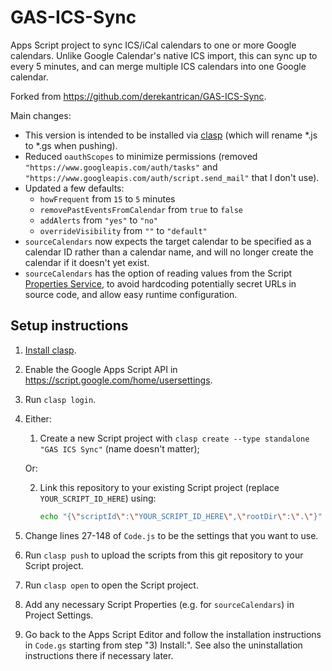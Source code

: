 # GAS-ICS-Sync

Apps Script project to sync ICS/iCal calendars to one or more Google calendars. Unlike Google Calendar's native ICS import, this can sync up to every 5 minutes, and can merge multiple ICS calendars into one Google calendar.

Forked from https://github.com/derekantrican/GAS-ICS-Sync.

Main changes:
-   This version is intended to be installed via [clasp](https://github.com/google/clasp) (which will rename *.js to *.gs when pushing).
-   Reduced `oauthScopes` to minimize permissions (removed `"https://www.googleapis.com/auth/tasks"` and `"https://www.googleapis.com/auth/script.send_mail"` that I don't use).
-   Updated a few defaults:
    -   `howFrequent` from `15` to `5` minutes
    -   `removePastEventsFromCalendar` from `true` to `false`
    -   `addAlerts` from `"yes"` to `"no"`
    -   `overrideVisibility` from `""` to `"default"`
-   `sourceCalendars` now expects the target calendar to be specified as a calendar ID rather than a calendar name, and will no longer create the calendar if it doesn't yet exist.
-   `sourceCalendars` has the option of reading values from the Script [Properties Service](https://developers.google.com/apps-script/reference/properties), to avoid hardcoding potentially secret URLs in source code, and allow easy runtime configuration.

## Setup instructions

1.  [Install clasp](https://github.com/google/clasp#install).
2.  Enable the Google Apps Script API in https://script.google.com/home/usersettings.
3.  Run `clasp login`.
4.  Either:

    1)  Create a new Script project with `clasp create --type standalone "GAS ICS Sync"` (name doesn't matter);

    Or:

    2)  Link this repository to your existing Script project (replace `YOUR_SCRIPT_ID_HERE`) using:
        ```sh
        echo "{\"scriptId\":\"YOUR_SCRIPT_ID_HERE\",\"rootDir\":\".\"}" > .clasp.json
        ```
5.  Change lines 27-148 of `Code.js` to be the settings that you want to use.
6.  Run `clasp push` to upload the scripts from this git repository to your Script project.
7.  Run `clasp open` to open the Script project.
8.  Add any necessary Script Properties (e.g. for `sourceCalendars`) in Project Settings.
9.  Go back to the Apps Script Editor and follow the installation instructions in `Code.gs` starting from step "3) Install:". See also the uninstallation instructions there if necessary later.
